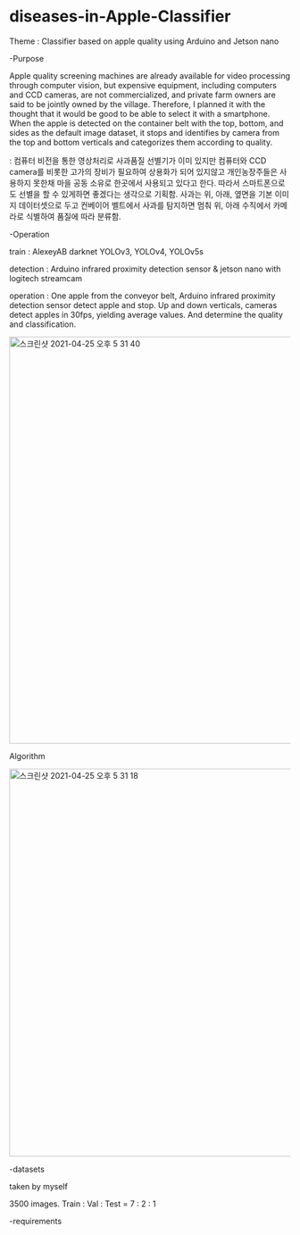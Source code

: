 # diseases-in-Apple-Classifier
Theme : Classifier based on apple quality using Arduino and Jetson nano

-Purpose

Apple quality screening machines are already available for video processing through computer vision, but expensive equipment, 
including computers and CCD cameras, are not commercialized, and private farm owners are said to be jointly owned by the village.
Therefore, I planned it with the thought that it would be good to be able to select it with a smartphone.
When the apple is detected on the container belt with the top, bottom, and sides as the default image dataset, 
it stops and identifies by camera from the top and bottom verticals and categorizes them according to quality.

: 컴퓨터 비전을 통한 영상처리로 사과품질 선별기가 이미 있지만 컴퓨터와 CCD camera를 비롯한 고가의 장비가 필요하여 상용화가 되어 있지않고 
 개인농장주들은 사용하지 못한채 마을 공동 소유로 한곳에서 사용되고 있다고 한다. 따라서 스마트폰으로도 선별을 할 수 있게하면 좋겠다는 생각으로 기획함.
 사과는 위, 아래, 옆면을 기본 이미지 데이터셋으로 두고 컨베이어 벨트에서 사과를 탐지하면 멈춰 위, 아래 수직에서 카메라로 식별하여 품질에 따라 분류함.


-Operation

train  : AlexeyAB darknet YOLOv3, YOLOv4, YOLOv5s

detection : Arduino infrared proximity detection sensor & jetson nano with logitech streamcam

operation : One apple from the conveyor belt, Arduino infrared proximity detection sensor detect apple and stop.
            Up and down verticals, cameras detect apples in 30fps, yielding average values.
            And determine the quality and classification.

<img width="729" alt="스크린샷 2021-04-25 오후 5 31 40" src="https://user-images.githubusercontent.com/82746560/115986669-4b5a3500-a5ec-11eb-93d2-15c360dc32e3.png">

Algorithm

<img width="695" alt="스크린샷 2021-04-25 오후 5 31 18" src="https://user-images.githubusercontent.com/82746560/115986719-93795780-a5ec-11eb-8abb-b0f5479fcacb.png">


-datasets

taken by myself

3500 images. Train : Val : Test = 7 : 2 : 1


-requirements

